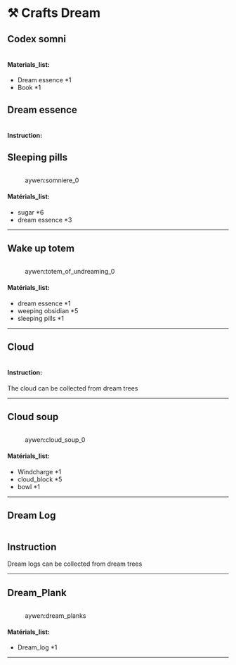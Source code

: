 # ⚒️ Crafts Dream

## Codex somni

<figure><img src="../.gitbook/assets/Capture d&#x27;écran 2024-10-21 113311.png" alt=""><figcaption></figcaption></figure>

#### Materials\_list:

* Dream essence \*1
* Book \*1

## Dream essence

<figure><img src="../.gitbook/assets/Capture d&#x27;écran 2024-10-21 113411.png" alt=""><figcaption></figcaption></figure>

#### Instruction:



## Sleeping pills

<figure><img src="../.gitbook/assets/Capture d&#x27;écran 2024-10-21 113252.png" alt=""><figcaption><p>aywen:somniere_0</p></figcaption></figure>

#### Matérials\_list:

* sugar \*6
* dream essence \*3

***

## Wake up totem

<figure><img src="../.gitbook/assets/Capture d&#x27;écran 2024-10-21 113230.png" alt=""><figcaption><p>aywen:totem_of_undreaming_0</p></figcaption></figure>

#### Matérials\_list:

* dream essence \*1
* weeping obsidian \*5
* sleeping pills \*1

***

## Cloud

<figure><img src="../.gitbook/assets/Capture d&#x27;écran 2024-10-21 113337.png" alt=""><figcaption></figcaption></figure>

#### Instruction:

The cloud can be collected from dream trees

***

## Cloud soup

<figure><img src="../.gitbook/assets/Capture d&#x27;écran 2024-10-21 113325.png" alt=""><figcaption><p>aywen:cloud_soup_0</p></figcaption></figure>

#### Matérials\_list:

* Windcharge \*1
* cloud\_block \*5
* bowl \*1

***

## Dream Log

<figure><img src="../.gitbook/assets/Capture d&#x27;écran 2024-10-21 113355.png" alt=""><figcaption></figcaption></figure>

## Instruction

Dream logs can be collected from dream trees

***

## Dream\_Plank

<figure><img src="../.gitbook/assets/Capture d&#x27;écran 2024-10-21 113402.png" alt=""><figcaption><p>aywen:dream_planks</p></figcaption></figure>

#### Matérials\_list:

* Dream\_log \*1

***

##
